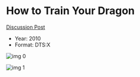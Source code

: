 # How to Train Your Dragon 

[Discussion Post](https://www.avsforum.com/threads/bass-eq-for-filtered-movies.2995212/post-57414010)

* Year: 2010
* Format: DTS:X

![img 0](https://i.imgur.com/ap5qHJU.jpg)

![img 1](https://i.imgur.com/5OZp8w2.jpg)

